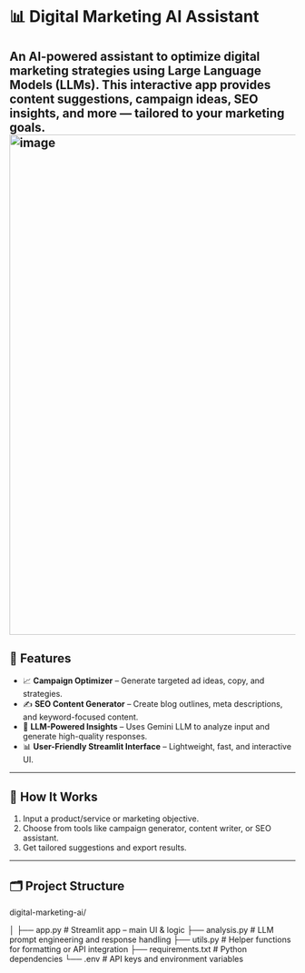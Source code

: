 # 📊 Digital Marketing AI Assistant

An AI-powered assistant to optimize digital marketing strategies using Large Language Models (LLMs). This interactive app provides content suggestions, campaign ideas, SEO insights, and more — tailored to your marketing goals.
<img width="1373" height="881" alt="image" src="https://github.com/user-attachments/assets/6750bb6d-f516-4bc8-a0e3-6af1d311fe5b" />
---

## 🚀 Features

- 📈 **Campaign Optimizer** – Generate targeted ad ideas, copy, and strategies.
- ✍️ **SEO Content Generator** – Create blog outlines, meta descriptions, and keyword-focused content.
- 🤖 **LLM-Powered Insights** – Uses Gemini LLM to analyze input and generate high-quality responses.
- 📊 **User-Friendly Streamlit Interface** – Lightweight, fast, and interactive UI.

---

## 🧠 How It Works

1. Input a product/service or marketing objective.
2. Choose from tools like campaign generator, content writer, or SEO assistant.
3. Get tailored suggestions and export results.

---

## 🗂️ Project Structure

digital-marketing-ai/

│
├── app.py # Streamlit app – main UI & logic
├── analysis.py # LLM prompt engineering and response handling
├── utils.py # Helper functions for formatting or API integration
├── requirements.txt # Python dependencies
└── .env # API keys and environment variables
